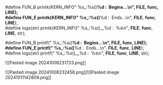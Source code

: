 #define FUN_B printk(KERN_INFO" %s_:%s()__%d :  Begins...\n", __FILE__, __func__, __LINE__);  
#define FUN_E printk(KERN_INFO" %s_:%s()__%d :  Ends...\n", __FILE__, __func__, __LINE__);  
#define logs(str) printk(KERN_INFO" %s_:%s()__%d :  %s\n", __FILE__, __func__, __LINE__, str);  

  

  

  

#define FUN_B printf(" %s_:%s()__%d :  Begins...\n", __FILE__, __func__, __LINE__);  
#define FUN_E printf(" %s_:%s()__%d :  Ends...\n", __FILE__, __func__, __LINE__);  
#define logs(str) printf(" %s_:%s()__%d :  %s\n", __FILE__, __func__, __LINE__, str);







![[Pasted image 20241008231733.png]]


![[Pasted image 20241008232458.png]]![[Pasted image 20241011142809.png]]